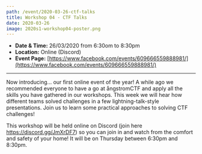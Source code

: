 ```yaml
---
path: /event/2020-03-26-ctf-talks
title: Workshop 04 - CTF Talks
date: 2020-03-26
image: 2020s1-workshop04-poster.png
---
```


- **Date & Time:** 26/03/2020 from 6:30om to 8:30pm
- **Location:** Online (Discord)
- **Event Page:** [https://www.facebook.com/events/609666559888981/](https://www.facebook.com/events/609666559888981/)

---

Now introducing... our first online event of the year!
A while ago we recommended everyone to have a go at ångstromCTF and apply all the skills you have gathered in our workshops. This week we will hear how different teams solved challenges in a few lightning-talk-style presentations. Join us to learn some practical approaches to solving CTF challenges!

This workshop will be held online on Discord (join here https://discord.gg/JmXrDF7) so you can join in and watch from the comfort and safety of your home! It will be on Thursday between 6:30pm and 8:30pm.
